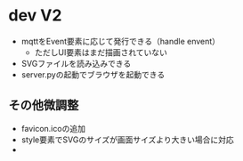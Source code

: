 # dev V2

- mqttをEvent要素に応じて発行できる（handle envent）
  - ただしUI要素はまだ描画されていない
- SVGファイルを読み込みできる
- server.pyの起動でブラウザを起動できる

## その他微調整

- favicon.icoの追加
- style要素でSVGのサイズが画面サイズより大きい場合に対応
- 